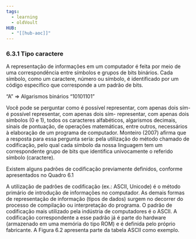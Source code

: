 ```yaml
---
tags:
  - learning
  - oldVoult
HUB:
  - "[[hub-aoc]]"
---
```

### 6.3.1 Tipo caractere

A representação de informações em um computador é feita por meio de uma correspondência entre símbolos e grupos de bits binários. Cada símbolo, como um caractere, número ou símbolo, é identificado por um código específico que corresponde a um padrão de bits.

“A” ⇒ Algarismos binários “10101101”

Você pode se perguntar como é possível representar, com apenas dois sím- é possível representar, com apenas dois sím- representar, com apenas dois símbolos (0 e 1), todos os caracteres alfabéticos, algarismos decimais, sinais de pontuação, de operações matemáticas, entre outros, necessários à elaboração de um programa de computador. Monteiro (2007) afirma que a resposta para essa pergunta seria: pela utilização do método chamado de codificação, pelo qual cada símbolo da nossa linguagem tem um correspondente grupo de bits que identifica univocamente o referido símbolo (caractere).

Existem alguns padrões de codificação previamente definidos, conforme apresentados no Quadro 6.1




A utilização de padrões de codificação (ex.: ASCII, Unicode) é o método primário de introdução de informações no computador. As demais formas de representação de informação (tipos de dados) surgem no decorrer do processo de compilação ou interpretação do programa. O padrão de codificação mais utilizado pela indústria de computadores é o ASCII. A codificação correspondente a esse padrão já é parte do hardware (armazenado em uma memória do tipo ROM) e é definida pelo próprio fabricante. A Figura 6.2 apresenta parte da tabela ASCII como exemplo.